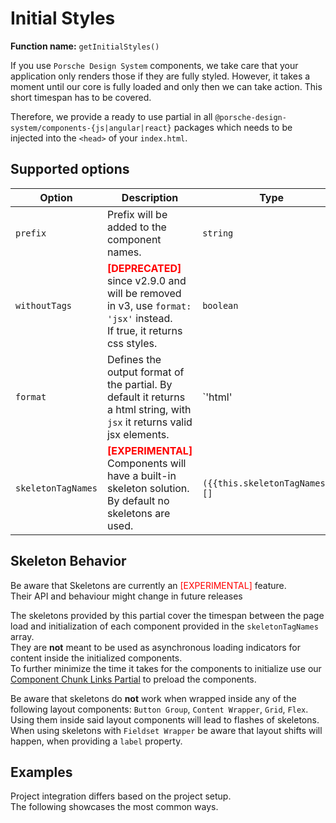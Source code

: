 # Initial Styles

**Function name:** `getInitialStyles()`

If you use `Porsche Design System` components, we take care that your application only renders those if they are fully
styled. However, it takes a moment until our core is fully loaded and only then we can take action. This short timespan
has to be covered.

Therefore, we provide a ready to use partial in all `@porsche-design-system/components-{js|angular|react}` packages
which needs to be injected into the `<head>` of your `index.html`.

## Supported options

| Option               | Description                                                                                                                                              | Type            | Default |
|----------------------|----------------------------------------------------------------------------------------------------------------------------------------------------------|-----------------|---------|
| `prefix`             | Prefix will be added to the component names.                                                                                                             | `string`        | `''`    |
| `withoutTags`        | <span style='color:red'>**[DEPRECATED]**</span> since v2.9.0 and will be removed in v3, use `format: 'jsx'` instead.<br/>If true, it returns css styles. | `boolean`       | `false` |
| `format`             | Defines the output format of the partial. By default it returns a html string, with `jsx` it returns valid jsx elements.                                 | `'html'         | 'jsx'`  | `'html'` |
| `skeletonTagNames` | <span style='color:red'>**[EXPERIMENTAL]**</span> Components will have a built-in skeleton solution. By default no skeletons are used.               | `({{this.skeletonTagNames}})[]` | `[]`    |

## Skeleton Behavior

<p-inline-notification heading="Important note" state="warning" persistent="true">
  Be aware that Skeletons are currently an <span style='color:red'>[EXPERIMENTAL]</span> feature.<br>
  Their API and behaviour might change in future releases
</p-inline-notification>

The skeletons provided by this partial cover the timespan between the page load and initialization of each component provided in the `skeletonTagNames` array.  
They are **not** meant to be used as asynchronous loading indicators for content inside the initialized components.  
To further minimize the time it takes for the components to initialize use our [Component Chunk Links Partial](partials/component-chunk-links) to preload the components.  

Be aware that skeletons do **not** work when wrapped inside any of the following layout components: `Button Group`, `Content Wrapper`, `Grid`, `Flex`.  
Using them inside said layout components will lead to flashes of skeletons.  
When using skeletons with `Fieldset Wrapper` be aware that layout shifts will happen, when providing a `label` property.

## Examples

Project integration differs based on the project setup.  
The following showcases the most common ways.

<PartialDocs name="getInitialStyles" :params="params" location="head"></PartialDocs>

<script lang="ts">
import Vue from 'vue';
import Component from 'vue-class-component';
import {TAG_NAMES_WITH_SKELETON} from "@porsche-design-system/shared"; 

@Component
export default class Code extends Vue {
  public skeletonTagNames = TAG_NAMES_WITH_SKELETON.map(x => `'${x}'`).join(' | ');
  public params = [
    {
      value: ""
    },
    {
      value: "{ prefix: 'custom-prefix' }",
      comment: 'with custom prefix to match your prefixed components',
    },
    {
      value: "{ skeletonTagNames: ['p-button', 'p-button-pure', 'p-checkbox-wrapper', 'p-headline', 'p-fieldset-wrapper', 'p-link', 'p-link-pure', 'p-radio-button-wrapper', 'p-select-wrapper', 'p-text', 'p-text-list', 'p-text-list-item', 'p-textarea-wrapper', 'p-text-field-wrapper'] }",
      comment: 'with all components that come with a built-in skeleton'
    }
  ];
}
</script>